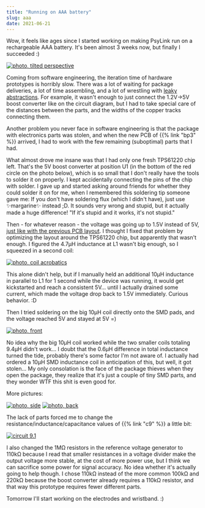 ```yaml
---
title: "Running on AAA battery"
slug: aaa
date: 2021-06-21
---
```


Wow, it feels like ages since I started working on making PsyLink run on a
rechargeable AAA battery.  It's been almost 3 weeks now, but finally I
succeeded :)

[![photo, tilted perspective](/img/blog/2021-06-21_tilted.jpg)](/img/blog/2021-06-21_tilted.jpg)

Coming from software engineering, the iteration time of hardware prototypes is
horribly slow.  There was a lot of waiting for package deliveries, a lot of
time assembling, and a lot of wrestling with [leaky
abstractions](https://en.wikipedia.org/w/index.php?title=Leaky_abstraction&oldid=1026549708).
For example, it wasn't enough to just connect the 1.2V->5V boost converter like
on the circuit diagram, but I had to take special care of the distances between
the parts, and the widths of the copper tracks connecting them.

Another problem you never face in software engineering is that the package with
electronics parts was stolen, and when the new PCB of {{% link "bp3" %}}
arrived, I had to work with the few remaining (suboptimal) parts that I had.

What almost drove me insane was that I had only one fresh TPS61220 chip left.
That's the 5V boost converter at position U1 (in the bottom of the red circle
on the photo below), which is so small that I don't really have the tools to
solder it on properly.  I kept accidentally connecting the pins of the chip
with solder.  I gave up and started asking around friends for whether they
could solder it on for me, when I remembered this soldering tip someone gave
me:  If you don't have soldering flux (which I didn't have), just use
✨margarine✨ instead ;D.  It sounds very wrong and stupid, but it actually
made a huge difference!  "If it's stupid and it works, it's not stupid."

Then - for whatever reason - the voltage was going up to 1.5V instead of 5V,
[just like with the previous PCB layout](/blog/believe).  I thought I fixed
that problem by optimizing the layout around the TPS61220 chip, but apparently
that wasn't enough.  I figured the 4.7&micro;H inductance at L1 wasn't big
enough, so I squeezed in a second coil:

[![photo, coil acrobatics](/img/blog/2021-06-21_acrobatics.jpg)](/img/blog/2021-06-21_acrobatics.jpg)

This alone didn't help, but if I manually held an additional 10&micro;H
inductance in parallel to L1 for 1 second while the device was running, it
would get kickstarted and reach a consistent 5V... until I actually drained
some current, which made the voltage drop back to 1.5V immediately.
Curious behavior. :D

Then I tried soldering on the big 10&micro;H coil directly onto the SMD pads,
and the voltage reached 5V and stayed at 5V =)

[![photo, front](/img/blog/2021-06-21_front.jpg)](/img/blog/2021-06-21_front.jpg)

No idea why the big 10&micro;H coil worked while the two smaller coils totaling
9.4&micro;H didn't work...  I doubt that the 0.6&micro;H difference in total
inductance turned the tide, probably there's some factor I'm not aware of.  I
actually had ordered a 10&micro;H SMD inductance coil in anticipation of this,
but well, it got stolen...  My only consolation is the face of the package
thieves when they open the package, they realize that it's just a couple of
tiny SMD parts, and they wonder WTF this shit is even good for.

More pictures:

[![photo, side](/img/blog/2021-06-21_side.jpg)](/img/blog/2021-06-21_side.jpg)
[![photo, back](/img/blog/2021-06-21_back.jpg)](/img/blog/2021-06-21_back.jpg)

The lack of parts forced me to change the resistance/inductance/capacitance
values of {{% link "c9" %}} a little bit:

[![circuit 9.1](/img/circuits/c9.1.png)](/c9.1)

I also changed the 1M&Omega; resistors in the reference voltage generator to
110k&Omega; because I read that smaller resistances in a voltage divider make
the output voltage more stable, at the cost of more power use, but I think we
can sacrifice some power for signal accuracy.  No idea whether it's actually
going to help though.  I chose 110k&Omega; instead of the more common
100k&Omega; and 220k&Omega; because the boost converter already requires
a 110k&Omega; resistor, and that way this prototype requires fewer different
parts.

Tomorrow I'll start working on the electrodes and wristband. :)
